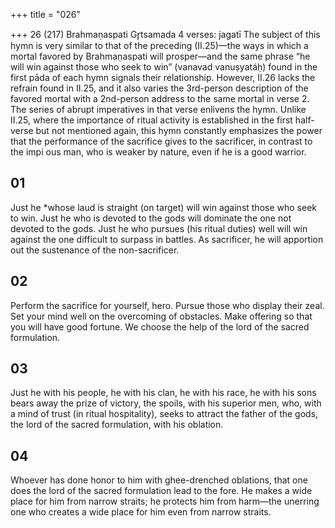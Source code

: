 +++
title = "026"

+++
26 (217)
Brahmaṇaspati
Gr̥tsamada
4 verses: jagatī
The subject of this hymn is very similar to that of the preceding (II.25)—the ways  in which a mortal favored by Brahmaṇaspati will prosper—and the same phrase  “he will win against those who seek to win” (vanavad vanuṣyatáḥ) found in the first  pāda of each hymn signals their relationship. However, II.26 lacks the refrain found  in II.25, and it also varies the 3rd-person description of the favored mortal with a  2nd-person address to the same mortal in verse 2. The series of abrupt imperatives  in that verse enlivens the hymn.
Unlike II.25, where the importance of ritual activity is established in the first  half-verse but not mentioned again, this hymn constantly emphasizes the power  that the performance of the sacrifice gives to the sacrificer, in contrast to the impi ous man, who is weaker by nature, even if he is a good warrior.
## 01
Just he *whose laud is straight (on target) will win against those who  seek to win. Just he who is devoted to the gods will dominate the one  not devoted to the gods.
Just he who pursues (his ritual duties) well will win against the one
difficult to surpass in battles. As sacrificer, he will apportion out the  sustenance of the non-sacrificer.
## 02
Perform the sacrifice for yourself, hero. Pursue those who display their  zeal. Set your mind well on the overcoming of obstacles. Make offering so that you will have good fortune. We choose the help of  the lord of the sacred formulation.
## 03
Just he with his people, he with his clan, he with his race, he with his sons  bears away the prize of victory, the spoils, with his superior men,
who, with a mind of trust (in ritual hospitality), seeks to attract the  father of the gods, the lord of the sacred formulation, with his
oblation.
## 04
Whoever has done honor to him with ghee-drenched oblations, that one  does the lord of the sacred formulation lead to the fore.
He makes a wide place for him from narrow straits; he protects him from  harm—the unerring one who creates a wide place for him even from  narrow straits.